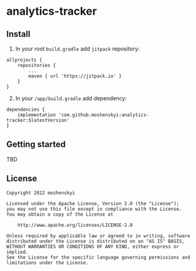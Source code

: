 
# analytics-tracker

## Install

1. In your root `build.gradle` add `jitpack` repository:

```
allprojects {
	repositories {
		...
		maven { url 'https://jitpack.io' }
	}
}
```

2. In your `/app/build.gradle` add dependency:

```
dependencies {
	implementation 'com.github.moshenskyi:analytics-tracker:$latestVersion'
}
```

## Getting started

TBD

## License

```
Copyright 2022 moshenskyi

Licensed under the Apache License, Version 2.0 (the "License");
you may not use this file except in compliance with the License.
You may obtain a copy of the License at

    http://www.apache.org/licenses/LICENSE-2.0

Unless required by applicable law or agreed to in writing, software
distributed under the License is distributed on an "AS IS" BASIS,
WITHOUT WARRANTIES OR CONDITIONS OF ANY KIND, either express or implied.
See the License for the specific language governing permissions and
limitations under the License.
```
